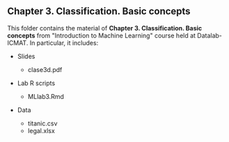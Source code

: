 ## Chapter 3. Classification. Basic concepts

This folder contains the material of **Chapter 3. Classification. Basic concepts** from "Introduction to Machine Learning" course held at Datalab-ICMAT. In particular, it includes:

* Slides
  - clase3d.pdf

* Lab R scripts
  - MLlab3.Rmd

* Data
  - titanic.csv
  - legal.xlsx 

